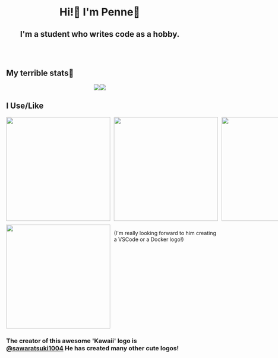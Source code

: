 <h1 align='center'>Hi!👋 I'm Penne🍝</h1>

<h2 align='center'>I'm a student who writes code as a hobby.</h2><br /><br />
<h2>My terrible stats🥲</h2>
<!-- hehe, you saw this messy source code(?), didn't you? -->
<div style="display: flex; justify-content: center; align-items: center;">
  <a href='https://github.com/anuraghazra/github-readme-stats'>
    <img align='center' src='https://github-readme-stats.vercel.app/api?username=penne-0505&show_icons=true&count_private=true&title_color=F2BF5E&bg_color=272727&icon_color=5E9FF2&text_color=FDFDFD&hide_border=true&include_all_commits=true&hide=contribs,issues,'/>
  </a>
  <a href='https://github.com/anuraghazra/github-readme-stats'>
    <img align='center' src='https://github-readme-stats.vercel.app/api/top-langs/?username=penne-0505&hide=Dockerfile,&layout=compact&title_color=F2BF5E&bg_color=272727&icon_color=5E9FF2&text_color=FDFDFD&hide_border=true'/>
  </a>
</div>

<h2 align='start'>I Use/Like</h2>
<div style="display: grid; grid-template-columns: repeat(3, 1fr); grid-gap: 10px; justify-items: center;">
  <a href='https://github.com/SAWARATSUKI/ServiceLogos'>
    <img align='center' width=280 src='https://github.com/SAWARATSUKI/ServiceLogos/blob/main/Python/Python.png?raw=true' />
  </a>

  <a href='https://github.com/SAWARATSUKI/ServiceLogos'>
    <img align='center' width=280 src='https://github.com/SAWARATSUKI/ServiceLogos/blob/main/Flutter/FlutterTransparent.png?raw=true' />
  </a>

  <a href='https://github.com/SAWARATSUKI/ServiceLogos'>
    <img align='center' width=280 src='https://github.com/SAWARATSUKI/ServiceLogos/blob/main/Figma/Figma.png?raw=true' />
  </a>

  <a href='https://github.com/SAWARATSUKI/ServiceLogos'>
    <img align='center' width=280 src='https://github.com/SAWARATSUKI/ServiceLogos/blob/main/Html/HTML.png?raw=true' />
  </a>
  <p>(I'm really looking forward to him creating a VSCode or a Docker logo!)</p>
</div>
<h3>The creator of this awesome 'Kawaii' logo is <a href="https://twitter.com/sawaratsuki1004">@sawaratsuki1004</a> He has created many other cute logos!</h3>

